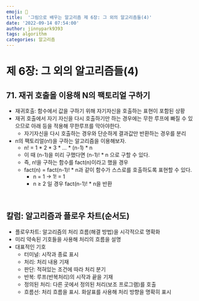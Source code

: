 ```yaml
---
emoji: 🤖
title:  '그림으로 배우는 알고리즘 제 6장: 그 외의 알고리즘들(4)'
date: '2022-09-14 07:54:00'
author: jinnypark9393
tags: algorithm
categories: 알고리즘
---
```


# 제 6장: 그 외의 알고리즘들(4)

## 71. 재귀 호출을 이용해 N의 팩토리얼 구하기

- 재귀호출: 함수에서 값을 구하기 위해 자기자신을 호출하는 표현이 포함된 상황
- 재귀 호출에서 자기 자신을 다시 호출하기만 하는 경우에는 무한 루프에 빠질 수 있으므로 아래 등을 적용해 무한루프를 막아야한다.
    - 자기자신을 다시 호출하는 경우와 단순하게 결과값만 반환하는 경우를 분리
- n의 팩토리얼(n!)을 구하는 알고리즘을 이용해보자.
    - n! = 1 * 2 * 3 * … * (n-1) * n
    - 이 때 (n-1)을 미리 구했다면 (n-1)! * n 으로 구할 수 있다.
    - 즉, n!을 구하는 함수를 fact(n)이라고 했을 경우
    - fact(n) = fact(n-1)! * n과 같이 함수가 스스로를 호출하도록 표현할 수 있다.
        - n = 1 → 1! = 1
        - n ≥ 2 일 경우 fact(n-1)! * n을 반환

<br/>

## 칼럼: 알고리즘과 플로우 차트(순서도)

- 플로우차트: 알고리즘의 처리 흐름(해결 방법)을 시각적으로 명확화
- 미리 약속된 기호들을 사용해 처리의 흐름을 설명
- 대표적인 기호
    - 터미널: 시작과 종료 표시
    - 처리: 처리 내용 기재
    - 판단: 적혀있는 조건에 따라 처리 분기
    - 반복: 루프(반복처리)의 시작과 끝을 기재
    - 정의된 처리: 다른 곳에서 정의된 처리(보조 프로그램)를 호출
    - 흐름선: 처리 흐름을 표시. 화살표를 사용해 처리 방향을 명확히 표시

<br/>